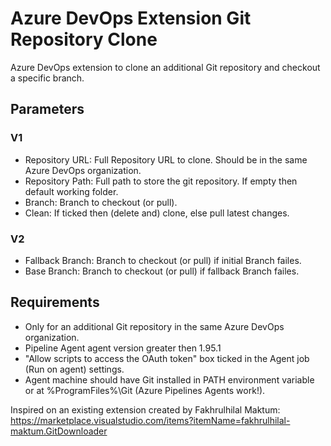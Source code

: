 # Azure DevOps Extension Git Repository Clone
Azure DevOps extension to clone an additional Git repository and checkout a specific branch.

## Parameters
### V1
- Repository URL: Full Repository URL to clone. Should be in the same Azure DevOps organization.
- Repository Path: Full path to store the git repository. If empty then default working folder.
- Branch: Branch to checkout (or pull).
- Clean: If ticked then (delete and) clone, else pull latest changes.
### V2
- Fallback Branch: Branch to checkout (or pull) if initial Branch failes.
- Base Branch: Branch to checkout (or pull) if fallback Branch failes.

## Requirements
- Only for an additional Git repository in the same Azure DevOps organization.
- Pipeline Agent agent version greater then 1.95.1
- "Allow scripts to access the OAuth token" box ticked in the Agent job (Run on agent) settings.
- Agent machine should have Git installed in PATH environment variable or at %ProgramFiles%\Git (Azure Pipelines Agents work!).

Inspired on an existing extension created by Fakhrulhilal Maktum: https://marketplace.visualstudio.com/items?itemName=fakhrulhilal-maktum.GitDownloader
